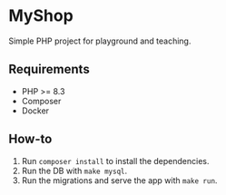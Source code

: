 # MyShop

Simple PHP project for playground and teaching.

## Requirements
- PHP >= 8.3
- Composer
- Docker

## How-to
1. Run `composer install` to install the dependencies.
2. Run the DB with `make mysql`.
3. Run the migrations and serve the app with `make run`.

